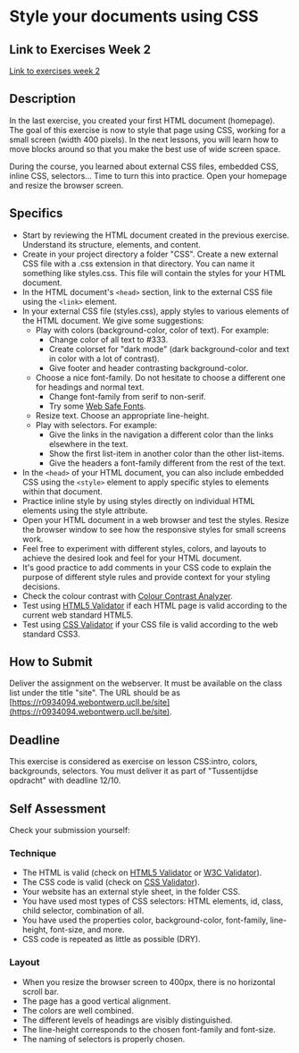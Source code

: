 # Style your documents using CSS

## Link to Exercises Week 2
[Link to exercises week 2](https://github.com/UCLL-Frontend/oefeningen-frontend-deel1/blob/main/week-02-create-the-homepage-of-your-static-website.md)

## Description

In the last exercise, you created your first HTML document (homepage). The goal of this exercise is now to style that page using CSS, working for a small screen (width 400 pixels). In the next lessons, you will learn how to move blocks around so that you make the best use of wide screen space.

During the course, you learned about external CSS files, embedded CSS, inline CSS, selectors… Time to turn this into practice. Open your homepage and resize the browser screen.

## Specifics

- Start by reviewing the HTML document created in the previous exercise. Understand its structure, elements, and content.
- Create in your project directory a folder "CSS". Create a new external CSS file with a .css extension in that directory. You can name it something like styles.css. This file will contain the styles for your HTML document.
- In the HTML document's `<head>` section, link to the external CSS file using the `<link>` element.
- In your external CSS file (styles.css), apply styles to various elements of the HTML document. We give some suggestions:
  - Play with colors (background-color, color of text). For example:
    - Change color of all text to #333.
    - Create colorset for "dark mode" (dark background-color and text in color with a lot of contrast).
    - Give footer and header contrasting background-color.
  - Choose a nice font-family. Do not hesitate to choose a different one for headings and normal text.
    - Change font-family from serif to non-serif.
    - Try some [Web Safe Fonts](https://blog.hubspot.com/website/web-safe-html-css-fonts).
  - Resize text. Choose an appropriate line-height.
  - Play with selectors. For example:
    - Give the links in the navigation a different color than the links elsewhere in the text.
    - Show the first list-item in another color than the other list-items.
    - Give the headers a font-family different from the rest of the text.
- In the `<head>` of your HTML document, you can also include embedded CSS using the `<style>` element to apply specific styles to elements within that document.
- Practice inline style by using styles directly on individual HTML elements using the style attribute.
- Open your HTML document in a web browser and test the styles. Resize the browser window to see how the responsive styles for small screens work.
- Feel free to experiment with different styles, colors, and layouts to achieve the desired look and feel for your HTML document.
- It's good practice to add comments in your CSS code to explain the purpose of different style rules and provide context for your styling decisions.
- Check the colour contrast with [Colour Contrast Analyzer](https://www.tpgi.com/color-contrast-checker/).
- Test using [HTML5 Validator](https://html5.validator.nu/) if each HTML page is valid according to the current web standard HTML5.
- Test using [CSS Validator](https://jigsaw.w3.org/css-validator/) if your CSS file is valid according to the web standard CSS3.

## How to Submit

Deliver the assignment on the webserver. It must be available on the class list under the title "site". The URL should be as [https://r0934094.webontwerp.ucll.be/site](https://r0934094.webontwerp.ucll.be/site).

## Deadline

This exercise is considered as exercise on lesson CSS:intro, colors, backgrounds, selectors. You must deliver it as part of "Tussentijdse opdracht" with deadline 12/10.

## Self Assessment

Check your submission yourself:

### Technique

- The HTML is valid (check on [HTML5 Validator](https://html5.validator.nu/) or [W3C Validator](https://validator.w3.org/)).
- The CSS code is valid (check on [CSS Validator](https://jigsaw.w3.org/css-validator/)).
- Your website has an external style sheet, in the folder CSS.
- You have used most types of CSS selectors: HTML elements, id, class, child selector, combination of all.
- You have used the properties color, background-color, font-family, line-height, font-size, and more.
- CSS code is repeated as little as possible (DRY).

### Layout

- When you resize the browser screen to 400px, there is no horizontal scroll bar.
- The page has a good vertical alignment.
- The colors are well combined.
- The different levels of headings are visibly distinguished.
- The line-height corresponds to the chosen font-family and font-size.
- The naming of selectors is properly chosen.
